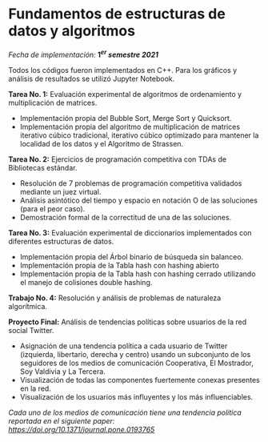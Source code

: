 # Fundamentos de estructuras de datos y algoritmos

_Fecha de implementación:_ **$1^{er}$ _semestre 2021_**

Todos los códigos fueron implementados en C++. Para los gráficos y análisis de resultados se utilizó Jupyter Notebook.

**Tarea No. 1:** Evaluación experimental de algoritmos de ordenamiento y multiplicación de matrices.
- Implementación propia del Bubble Sort, Merge Sort y Quicksort.
- Implementación propia del algoritmo de multiplicación de matrices iterativo cúbico tradicional, iterativo cúbico optimizado para mantener la localidad de los datos y el Algoritmo de Strassen.

**Tarea No. 2:** Ejercicios de programación competitiva con TDAs de Bibliotecas estándar.
- Resolución de 7 problemas de programación competitiva validados mediante un juez virtual.
- Análisis asintótico del tiempo y espacio en notación O de las soluciones (para el peor caso).
- Demostración formal de la correctitud de una de las soluciones.

**Tarea No. 3:** Evaluación experimental de diccionarios implementados con diferentes estructuras de datos.
- Implementación propia del Árbol binario de búsqueda sin balanceo.
- Implementación propia de la Tabla hash con hashing abierto
- Implementación propia de la Tabla hash con hashing cerrado utilizando el manejo de colisiones double hashing. 

**Trabajo No. 4:** Resolución y análisis de problemas de naturaleza algorítmica.

**Proyecto Final:** Análisis de tendencias políticas sobre usuarios de la red social Twitter.
- Asignación de una tendencia política a cada usuario de Twitter (izquierda, libertario, derecha y centro) usando un subconjunto de los seguidores de los medios de comunicación Cooperativa, El Mostrador, Soy Valdivia y La Tercera.
- Visualización de todas las componentes fuertemente conexas presentes en la red.
- Visualización de los usuarios más influyentes y los más influenciables.

_Cada uno de los medios de comunicación tiene una tendencia política reportada en el siguiente paper: https://doi.org/10.1371/journal.pone.0193765_
